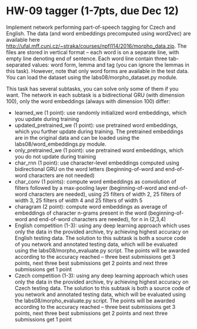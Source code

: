 # HW-09 tagger (1-7pts, due Dec 12)

Implement network performing part-of-speech tagging for Czech and English. The data (and word embeddings precomputed using word2vec) are available here http://ufal.mff.cuni.cz/~straka/courses/npfl114/2016/morpho_data.zip. The files are stored in vertical format – each word is on a separate line, with empty line denoting end of sentence. Each word line contain three tab-separated values: word form, lemma and tag (you can ignore the lemmas in this task). However, note that only word forms are available in the test data. You can load the dataset using the labs08/morpho_dataset.py module.

This task has several subtasks, you can solve only some of them if you want. The network in each subtask is a bidirectional GRU (with dimension 100), only the word embeddings (always with dimension 100) differ:

- learned_we (1 point): use randomly initialized word embeddings, which you update during training
- updated_pretrained_we (1 point): use pretrained word embeddings, which you further update during training. The pretrained embeddings are in the original data and can be loaded using the labs08/word_embeddings.py module.
- only_pretrained_we (1 point): use pretrained word embeddings, which you do not update during training
- char_rnn (1 point): use character-level embeddings computed using bidirectional GRU on the word letters (beginning-of-word and end-of-word characters are not needed)
- char_conv (1 points): compute word embeddings as convolution of filters followed by a max-pooling layer (beginning-of-word and end-of-word characters are needed), using 25 filters of width 2, 25 filters of width 3, 25 filters of width 4 and 25 filters of width 5
- charagram (2 point): compute word embeddings as average of embeddings of character n-grams present in the word (beginning-of-word and end-of-word characters are needed), for n in (2,3,4)
- English competition (1-3): using any deep learning approach which uses only the data in the provided archive, try achieving highest accuracy on English testing data. The solution to this subtask is both a source code of you network and annotated testing data, which will be evaluated using the labs08/morpho_evaluate.py script. The points will be awarded according to the accuracy reached – three best submissions get 3 points, next three best submissions get 2 points and next three submissions get 1 point
- Czech competition (1-3): using any deep learning approach which uses only the data in the provided archive, try achieving highest accuracy on Czech testing data. The solution to this subtask is both a source code of you network and annotated testing data, which will be evaluated using the labs08/morpho_evaluate.py script. The points will be awarded according to the accuracy reached – three best submissions get 3 points, next three best submissions get 2 points and next three submissions get 1 point
